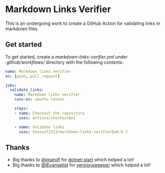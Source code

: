# Markdown Links Verifier

This is an undergoing work to create a GitHub Action for validating links in markdown files.

## Get started

To get started, create a *markdown-links-verifier.yml* under *.github/workflows/* directory with the following contents:

```yml
name: Markdown links verifier
on: [push, pull_request]

jobs:
  validate_links:
    name: Markdown links verifier
    runs-on: ubuntu-latest

    steps:
    - name: Checkout the repository
      uses: actions/checkout@v1

    - name: Validate links
      uses: Youssef1313/markdown-links-verifier@v0.0.7
```

## Thanks

- Big thanks to [@jmarolf](https://github.com/jmarolf) for [dotnet-start](https://github.com/jmarolf/dotnet-start) which helped a lot!
- Big thanks to [@IEvangelist](https://github.com/IEvangelist) for [versionsweeper](https://github.com/dotnet/versionsweeper/) which helped a lot!
